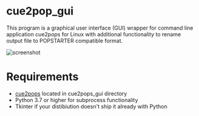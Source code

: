 # cue2pop_gui

This program is a graphical user interface (GUI) wrapper for command line application cue2pops for Linux with additional functionality to rename output file to POPSTARTER compatible format.

![screenshot](https://github.com/kuboslawik/cue2pops_gui/assets/93275486/d1cdc47f-6205-40b3-96b1-5196271c7c08)


# Requirements

- [cue2pops](https://github.com/makefu/cue2pops-linux) located in cue2pops_gui directory
- Python 3.7 or higher for subprocess functionality
- Tkinter if your distibiution doesn't ship it already with Python
